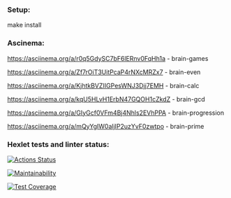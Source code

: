 ### Setup:

make install

### Ascinema:

https://asciinema.org/a/r0q5GdySC7bF6lERnv0FqHh1a - brain-games

https://asciinema.org/a/Zf7rOiT3UitPcaP4rNXcMRZx7 - brain-even

https://asciinema.org/a/KjhtkBVZIIGPesWNJ3Djj7EMH - brain-calc

https://asciinema.org/a/kqU5HLvH1ErbN47GQOH1cZkdZ - brain-gcd

https://asciinema.org/a/GIyGcf0VFm4Bj4Nhls2EVhPPA - brain-progression

https://asciinema.org/a/mQyYgIW0aljIP2uzYvF0zwtpo - brain-prime

### Hexlet tests and linter status:

[![Actions Status](https://github.com/S0ldierBoy/frontend-project-44/workflows/hexlet-check/badge.svg)](https://github.com/S0ldierBoy/frontend-project-44/actions)

[![Maintainability](https://api.codeclimate.com/v1/badges/5d63266a53cfcd408a3b/maintainability)](https://codeclimate.com/github/S0ldierBoy/frontend-project-44/maintainability)

[![Test Coverage](https://api.codeclimate.com/v1/badges/5d63266a53cfcd408a3b/test_coverage)](https://codeclimate.com/github/S0ldierBoy/frontend-project-44/test_coverage)
